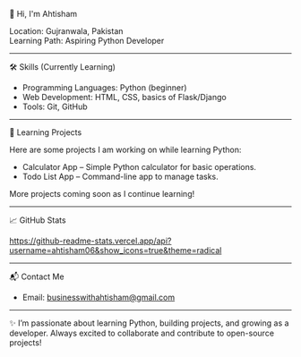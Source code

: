👋 Hi, I'm Ahtisham

Location: Gujranwala, Pakistan  
Learning Path: Aspiring Python Developer  

---

 🛠️ Skills (Currently Learning)

- Programming Languages: Python (beginner)  
- Web Development: HTML, CSS, basics of Flask/Django  
- Tools: Git, GitHub  

---

📂 Learning Projects

Here are some projects I am working on while learning Python:

- Calculator App – Simple Python calculator for basic operations.  
- Todo List App – Command-line app to manage tasks.   

More projects coming soon as I continue learning!

---

 📈 GitHub Stats

https://github-readme-stats.vercel.app/api?username=ahtisham06&show_icons=true&theme=radical

---

📬 Contact Me

- Email: businesswithahtisham@gmail.com

---

✨ I’m passionate about learning Python, building projects, and growing as a developer. Always excited to collaborate and contribute to open-source projects!

